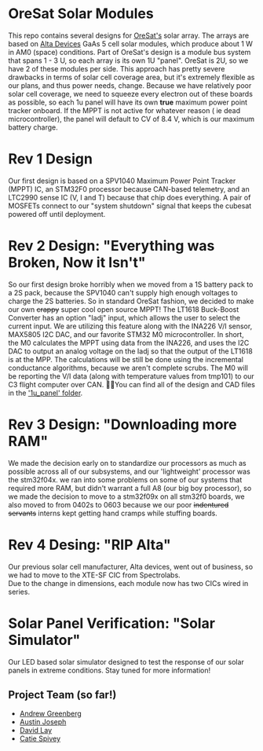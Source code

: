 # OreSat Solar ModulesThis repo contains several designs for [OreSat's](oresat.org) solar array. The arrays are based on [Alta Devices](https://http://www.altadevices.com/) GaAs 5 cell solar modules, which produce about 1 W in AM0 (space) conditions. Part of OreSat's design is a module bus system that spans 1 - 3 U, so each array is its own 1U "panel". OreSat is 2U, so we have 2 of these modules per side. This approach has pretty severe drawbacks in terms of solar cell coverage area, but it's extremely flexible as our plans, and thus power needs, change.  Because we have relatively poor solar cell coverage, we need to squeeze every electron out of these boards as possible, so each 1u panel will have its own **true** maximum power point tracker onboard.  If the MPPT is not active for whatever reason ( ie dead microcontroller), the panel will default to CV of 8.4 V, which is our maximum battery charge.# Rev 1 DesignOur first design is based on a SPV1040 Maximum Power Point Tracker (MPPT) IC, an STM32F0 processor because CAN-based telemetry, and an LTC2990 sense IC (V, I and T) because that chip does everything. A pair of MOSFETs connect to our "system shutdown" signal that keeps the cubesat powered off until deployment. # Rev 2 Design: "Everything was Broken, Now it Isn't"So our first design broke horribly when we moved from a 1S battery pack to a 2S pack, because the SPV1040 can't supply high enough voltages to charge the 2S batteries.  So in standard OreSat fashion, we decided to make our own ~~crappy~~ super cool open source MPPT!  The LT1618 Buck-Boost Converter has an option "Iadj" input, which allows the user to select the current input.  We are utilizing this feature along with the INA226 V/I sensor, MAX5805 I2C DAC, and our favorite STM32 M0 microcontroller.  In short, the M0 calculates the MPPT using data from the INA226, and uses the I2C DAC to output an analog voltage on the Iadj so that the output of the LT1618 is at the MPP.  The calculations will be still be done using the incremental conductance algorithms, because we aren't complete scrubs.  The M0 will be reporting the V/I data (along with temperature values from tmp101) to our C3 flight computer over CAN. You can find all of the design and CAD files in the ['1u_panel' folder](https://github.com/oresat/solar/tree/master/1u_panel).# Rev 3 Design: "Downloading more RAM"We made the decision early on to standardize our processors as much as possible across all of our subsystems, and our 'lightweight' processor was the stm32f04x.we ran into some problems on some of our systems that required more RAM, but didn't warrant a full A8 (our big boy processor), so we made the decision to move to a stm32f09x on all stm32f0 boards, we also moved to from 0402s to 0603 because we our poor ~~indentured servants~~  interns kept getting hand cramps while stuffing boards.# Rev 4 Desing: "RIP Alta"Our previous solar cell manufacturer, Alta devices, went out of business, so we had to move to the XTE-SF CIC from Spectrolabs.  Due to the change in dimensions, each module now has two CICs wired in series.# Solar Panel Verification: "Solar Simulator"Our LED based solar simulator designed to test the response of our solar panels in extreme conditions. Stay tuned for more information!## Project Team (so far!)- [Andrew Greenberg](https://github.com/andrewgreenberg)  - [Austin Joseph](https://github.com/austinjoseph)- [David Lay](https://github.com/davidalay)- [Catie Spivey](https://github.com/catiespivey)